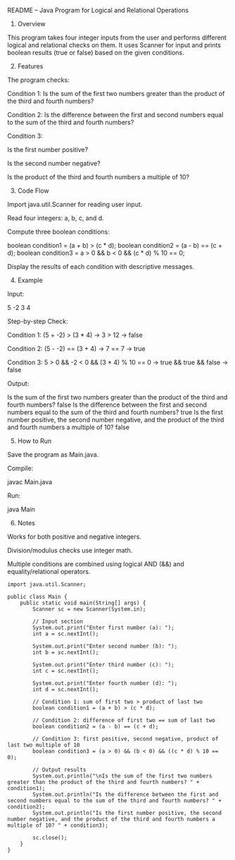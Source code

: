 README – Java Program for Logical and Relational Operations
1. Overview

This program takes four integer inputs from the user and performs different logical and relational checks on them. It uses Scanner for input and prints boolean results (true or false) based on the given conditions.

2. Features

The program checks:

Condition 1: Is the sum of the first two numbers greater than the product of the third and fourth numbers?

Condition 2: Is the difference between the first and second numbers equal to the sum of the third and fourth numbers?

Condition 3:

Is the first number positive?

Is the second number negative?

Is the product of the third and fourth numbers a multiple of 10?

3. Code Flow

Import java.util.Scanner for reading user input.

Read four integers: a, b, c, and d.

Compute three boolean conditions:

boolean condition1 = (a + b) > (c * d);
boolean condition2 = (a - b) == (c + d);
boolean condition3 = a > 0 && b < 0 && (c * d) % 10 == 0;


Display the results of each condition with descriptive messages.

4. Example

Input:

5
-2
3
4


Step-by-step Check:

Condition 1: (5 + -2) > (3 * 4) → 3 > 12 → false

Condition 2: (5 - -2) == (3 + 4) → 7 == 7 → true

Condition 3: 5 > 0 && -2 < 0 && (3 * 4) % 10 == 0 → true && true && false → false

Output:

Is the sum of the first two numbers greater than the product of the third and fourth numbers? false
Is the difference between the first and second numbers equal to the sum of the third and fourth numbers? true
Is the first number positive, the second number negative, and the product of the third and fourth numbers a multiple of 10? false

5. How to Run

Save the program as Main.java.

Compile:

javac Main.java


Run:

java Main

6. Notes

Works for both positive and negative integers.

Division/modulus checks use integer math.

Multiple conditions are combined using logical AND (&&) and equality/relational operators.
```
import java.util.Scanner;

public class Main {
    public static void main(String[] args) {
        Scanner sc = new Scanner(System.in);

        // Input section
        System.out.print("Enter first number (a): ");
        int a = sc.nextInt();

        System.out.print("Enter second number (b): ");
        int b = sc.nextInt();

        System.out.print("Enter third number (c): ");
        int c = sc.nextInt();

        System.out.print("Enter fourth number (d): ");
        int d = sc.nextInt();

        // Condition 1: sum of first two > product of last two
        boolean condition1 = (a + b) > (c * d);

        // Condition 2: difference of first two == sum of last two
        boolean condition2 = (a - b) == (c + d);

        // Condition 3: first positive, second negative, product of last two multiple of 10
        boolean condition3 = (a > 0) && (b < 0) && ((c * d) % 10 == 0);

        // Output results
        System.out.println("\nIs the sum of the first two numbers greater than the product of the third and fourth numbers? " + condition1);
        System.out.println("Is the difference between the first and second numbers equal to the sum of the third and fourth numbers? " + condition2);
        System.out.println("Is the first number positive, the second number negative, and the product of the third and fourth numbers a multiple of 10? " + condition3);

        sc.close();
    }
}
```
